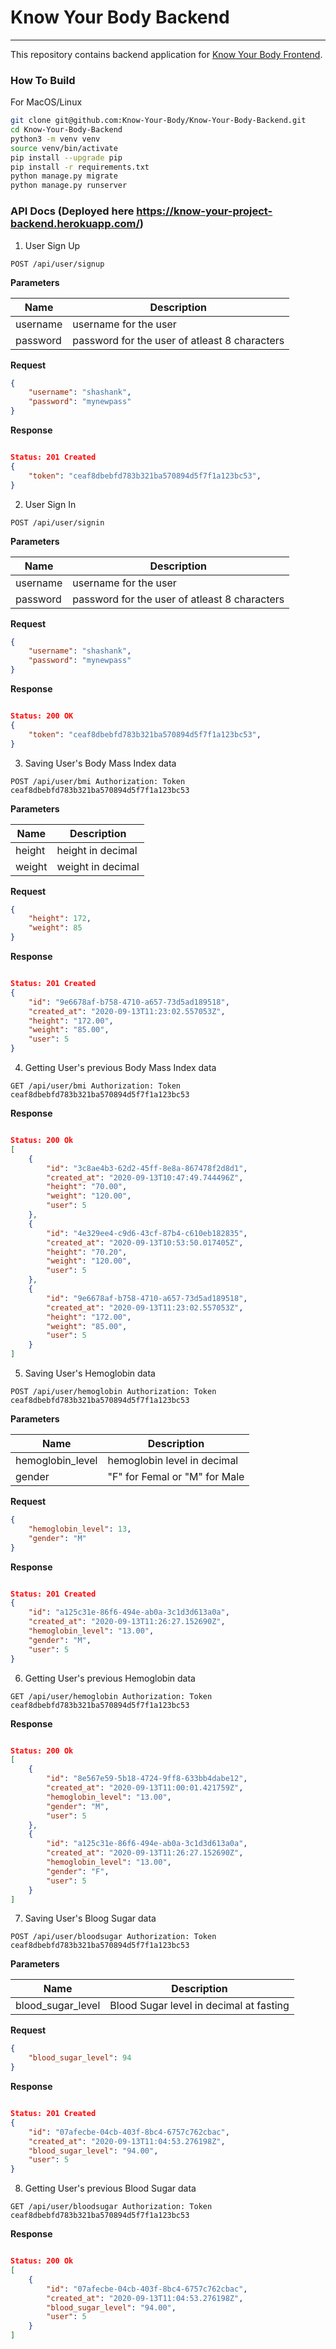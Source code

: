 # Know Your Body Backend
---

This repository contains backend application for [Know Your Body Frontend](https://github.com/Know-Your-Body/Know-Your-Body-Frontend).

### How To Build

For MacOS/Linux
```sh
git clone git@github.com:Know-Your-Body/Know-Your-Body-Backend.git
cd Know-Your-Body-Backend
python3 -m venv venv
source venv/bin/activate
pip install --upgrade pip
pip install -r requirements.txt
python manage.py migrate
python manage.py runserver
```

### API Docs (Deployed here https://know-your-project-backend.herokuapp.com/)

1. User Sign Up

```
POST /api/user/signup
```

__Parameters__

Name         | Description
-------------|-------------------------------------
username     | username for the user
password     | password for the user of atleast 8 characters

__Request__
```json
{
    "username": "shashank",
    "password": "mynewpass"
}
```

__Response__
```json

Status: 201 Created
{
    "token": "ceaf8dbebfd783b321ba570894d5f7f1a123bc53",
}
```

2. User Sign In

```
POST /api/user/signin
```

__Parameters__

Name         | Description
-------------|-------------------------------------
username     | username for the user
password     | password for the user of atleast 8 characters

__Request__
```json
{
    "username": "shashank",
    "password": "mynewpass"
}
```

__Response__
```json

Status: 200 OK
{
    "token": "ceaf8dbebfd783b321ba570894d5f7f1a123bc53",
}
```

3. Saving User's Body Mass Index data

```
POST /api/user/bmi Authorization: Token ceaf8dbebfd783b321ba570894d5f7f1a123bc53
```

__Parameters__

Name         | Description
-------------|-------------------------------------
height       | height in decimal
weight       | weight in decimal

__Request__
```json
{
    "height": 172,
    "weight": 85
}
```

__Response__
```json

Status: 201 Created
{
    "id": "9e6678af-b758-4710-a657-73d5ad189518",
    "created_at": "2020-09-13T11:23:02.557053Z",
    "height": "172.00",
    "weight": "85.00",
    "user": 5
}
```

4. Getting User's previous Body Mass Index data

```
GET /api/user/bmi Authorization: Token ceaf8dbebfd783b321ba570894d5f7f1a123bc53
```

__Response__
```json

Status: 200 Ok
[
    {
        "id": "3c8ae4b3-62d2-45ff-8e8a-867478f2d8d1",
        "created_at": "2020-09-13T10:47:49.744496Z",
        "height": "70.00",
        "weight": "120.00",
        "user": 5
    },
    {
        "id": "4e329ee4-c9d6-43cf-87b4-c610eb182835",
        "created_at": "2020-09-13T10:53:50.017405Z",
        "height": "70.20",
        "weight": "120.00",
        "user": 5
    },
    {
        "id": "9e6678af-b758-4710-a657-73d5ad189518",
        "created_at": "2020-09-13T11:23:02.557053Z",
        "height": "172.00",
        "weight": "85.00",
        "user": 5
    }
]
```

5. Saving User's Hemoglobin data

```
POST /api/user/hemoglobin Authorization: Token ceaf8dbebfd783b321ba570894d5f7f1a123bc53
```

__Parameters__

Name                | Description
--------------------|-------------------------------------
hemoglobin_level    | hemoglobin level in decimal
gender              | "F" for Femal or "M" for Male

__Request__
```json
{
    "hemoglobin_level": 13,
    "gender": "M"
}
```

__Response__
```json

Status: 201 Created
{
    "id": "a125c31e-86f6-494e-ab0a-3c1d3d613a0a",
    "created_at": "2020-09-13T11:26:27.152690Z",
    "hemoglobin_level": "13.00",
    "gender": "M",
    "user": 5
}
```

6. Getting User's previous Hemoglobin data

```
GET /api/user/hemoglobin Authorization: Token ceaf8dbebfd783b321ba570894d5f7f1a123bc53
```

__Response__
```json

Status: 200 Ok
[
    {
        "id": "8e567e59-5b18-4724-9ff8-633bb4dabe12",
        "created_at": "2020-09-13T11:00:01.421759Z",
        "hemoglobin_level": "13.00",
        "gender": "M",
        "user": 5
    },
    {
        "id": "a125c31e-86f6-494e-ab0a-3c1d3d613a0a",
        "created_at": "2020-09-13T11:26:27.152690Z",
        "hemoglobin_level": "13.00",
        "gender": "F",
        "user": 5
    }
]
```

7. Saving User's Bloog Sugar data

```
POST /api/user/bloodsugar Authorization: Token ceaf8dbebfd783b321ba570894d5f7f1a123bc53
```

__Parameters__

Name                | Description
--------------------|-------------------------------------
blood_sugar_level   | Blood Sugar level in decimal at fasting

__Request__
```json
{
    "blood_sugar_level": 94
}
```

__Response__
```json

Status: 201 Created
{
    "id": "07afecbe-04cb-403f-8bc4-6757c762cbac",
    "created_at": "2020-09-13T11:04:53.276198Z",
    "blood_sugar_level": "94.00",
    "user": 5
}
```

8. Getting User's previous Blood Sugar data

```
GET /api/user/bloodsugar Authorization: Token ceaf8dbebfd783b321ba570894d5f7f1a123bc53
```

__Response__
```json

Status: 200 Ok
[
    {
        "id": "07afecbe-04cb-403f-8bc4-6757c762cbac",
        "created_at": "2020-09-13T11:04:53.276198Z",
        "blood_sugar_level": "94.00",
        "user": 5
    }
]
```
